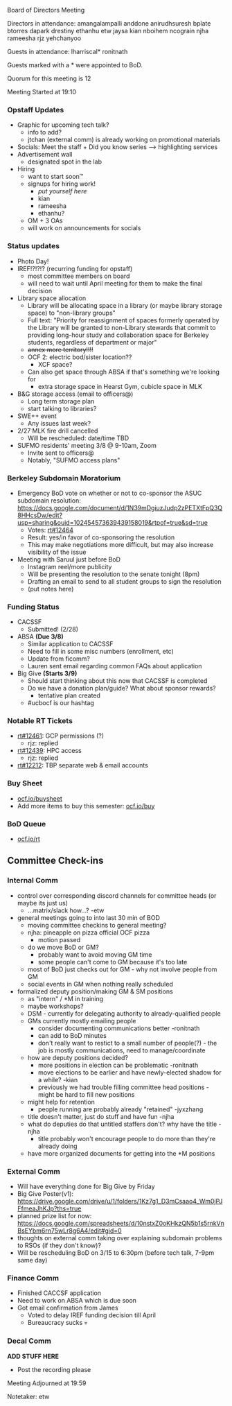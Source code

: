 Board of Directors Meeting

Directors in attendance:
amangalampalli
anddone
anirudhsuresh
bplate
btorres
dapark
drestiny
ethanhu
etw
jaysa
kian
nboihem
ncograin
njha
rameesha
rjz
yehchanyoo

Guests in attendance:
lharriscal*
ronitnath

Guests marked with a * were appointed to BoD.

Quorum for this meeting is 12

Meeting Started at 19:10

### Opstaff Updates
- Graphic for upcoming tech talk?
    - info to add?
    - jtchan (external comm) is already working on promotional materials
- Socials: Meet the staff + Did you know series --> highlighting services
- Advertisement wall
    - designated spot in the lab
- Hiring
    - want to start soon:tm:
    - signups for hiring work!
        - *put yourself here*
        - kian
        - rameesha
        - ethanhu?
    - OM + 3 OAs
    - will work on announcements for socials


### Status updates
- Photo Day!
- IREF!?!?!? (recurring funding for opstaff)
    - most committee members on board
    - will need to wait until April meeting for them to make the final decision
- Library space allocation
    - Library will be allocating space in a library (or maybe library storage space) to "non-library groups"
    - Full text: "Priority for reassignment of spaces formerly operated by the Library will be granted to non-Library stewards that commit to providing long-hour study and collaboration space for Berkeley students, regardless of department or major"
    - ~~annex more territory!!!!~~
    - OCF 2: electric bod/sister location??
        - XCF space?
    - Can also get space through ABSA if that's something we're looking for
        - extra storage space in Hearst Gym, cubicle space in MLK
- B&G storage access (email to officers@)
    - Long term storage plan
    - start talking to libraries?
- SWE++ event
    - Any issues last week?
- 2/27 MLK fire drill cancelled
    - Will be rescheduled: date/time TBD
- SUFMO residents' meeting 3/8 @ 9-10am, Zoom
    - Invite sent to officers@
    - Notably, "SUFMO access plans"

### Berkeley Subdomain Moratorium
- Emergency BoD vote on whether or not to co-sponsor the ASUC subdomain resolution: https://docs.google.com/document/d/1N39mDgiuzJudp2zPETXtFpQ3Q8HHcsDw/edit?usp=sharing&ouid=102454573639439158019&rtpof=true&sd=true
    - Votes: [rt#12464](https://ocf.io/rt/12464)
    - Result: yes/in favor of co-sponsoring the resolution
    - This may make negotiations more difficult, but may also increase visibility of the issue
- Meeting with Saruul just before BoD
    - Instagram reel/more publicity
    - Will be presenting the resolution to the senate tonight (8pm)
    - Drafting an email to send to all student groups to sign the resolution
    - (put notes here)

### Funding Status
- CACSSF
    - Submitted! (2/28)
- ABSA **(Due 3/8)**
    - Similar application to CACSSF
    - Need to fill in some misc numbers (enrollment, etc)
    - Update from ficomm?
    - Lauren sent email regarding common FAQs about application
- Big Give **(Starts 3/9)**
    - Should start thinking about this now that CACSSF is completed
    - Do we have a donation plan/guide? What about sponsor rewards?
        - tentative plan created
    - #ucbocf is our hashtag

### Notable RT Tickets
- [rt#12461](https://ocf.io/rt/12461): GCP permissions (?)
    - rjz: replied
- [rt#12439](https://ocf.io/rt/12439): HPC access
    - rjz: replied
- [rt#12212](https://ocf.io/rt/12212): TBP separate web & email accounts

### Buy Sheet
- [ocf.io/buysheet](http://ocf.io/buysheet)
- Add more items to buy this semester: [ocf.io/buy](http://ocf.io/buy)

### BoD Queue
- [ocf.io/rt](http://ocf.io/rt)

## Committee Check-ins

### Internal Comm
- control over corresponding discord channels for committee heads (or maybe its just us)
    - ...matrix/slack how...? -etw
- general meetings going to into last 30 min of BOD
    - moving committee checkins to general meeting?
    - njha: pineapple on pizza official OCF pizza
        - motion passed
    - do we move BoD or GM?
        - probably want to avoid moving GM time
        - some people can't come to GM because it's too late
    - most of BoD just checks out for GM - why not involve people from GM
    - social events in GM when nothing really scheduled
- formalized deputy position/making GM & SM positions
    - as "intern" / \*M in training
    - maybe workshops?
    - DSM - currently for delegating authority to already-qualified people
    - GMs currently mostly emailing people
        - consider documenting communications better -ronitnath
        - can add to BoD minutes
        - don't really want to restict to a small number of people(?) - the job is mostly communications, need to manage/coordinate
    - how are deputy positions decided?
        - more positions in election can be problematic -ronitnath
        - move elections to be earlier and have newly-elected shadow for a while? -kian
        - previously we had trouble filling committee head positions - might be hard to fill new positions
    - might help for retention
        - people running are probably already "retained" -jyxzhang
    - title doesn't matter, just do stuff and have fun -njha
    - what do deputies do that untitled staffers don't? why have the title -njha
        - title probably won't encourage people to do more than they're already doing
    - have more organized documents for getting into the \*M positions

### External Comm
- Will have everything done for Big Give by Friday
- Big Give Poster(v1): https://drive.google.com/drive/u/1/folders/1Kz7g1_D3mCsaao4_Wm0jPJFfmeaJhKJp?ths=true
- planned prize list for now: https://docs.google.com/spreadsheets/d/10nstxZ0oKHkzQN5b1s5rnkVnBsEYbm6rn75wLr8g6A4/edit#gid=0
- thoughts on external comm taking over explaining subdomain problems to RSOs (if they don't know)?
- Will be rescheduling BoD on 3/15 to 6:30pm (before tech talk, 7-9pm same day)


### Finance Comm
- Finished CACCSF application
- Need to work on ABSA which is due soon
- Got email confirmation from James
    - Voted to delay IREF funding decision till April
    - Bureaucracy sucks 💀

### Decal Comm
**ADD STUFF HERE**
- Post the recording please

Meeting Adjourned at 19:59

Notetaker: etw
